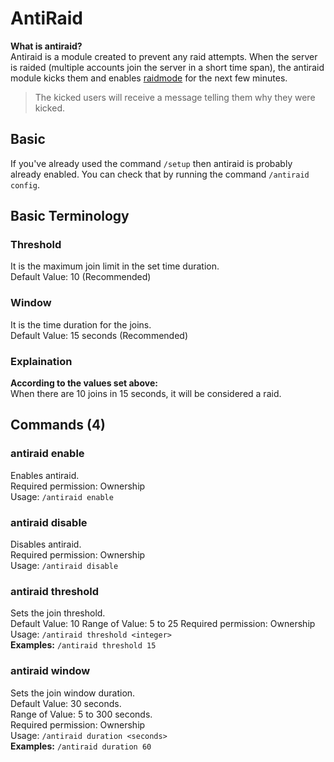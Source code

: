 
# AntiRaid

**What is antiraid?**  
Antiraid is a module created to prevent any raid attempts. When the server is raided (multiple accounts join the server in a short time span), the antiraid module kicks them and enables [raidmode]() for the next few minutes.  
> The kicked users will receive a message telling them why they were kicked.

## Basic
If you've already used the command `/setup` then antiraid is probably already enabled. You can check that by running the command `/antiraid config`.  

## Basic Terminology
### Threshold
It is the maximum join limit in the set time duration.  
Default Value: 10 (Recommended)

### Window
It is the time duration for the joins.  
Default Value: 15 seconds (Recommended)

### Explaination
**According to the values set above:**  
When there are 10 joins in 15 seconds, it will be considered a raid. 

## Commands (4)

### antiraid enable
Enables antiraid.   
Required permission: Ownership  
Usage: `/antiraid enable`

### antiraid disable
Disables antiraid.  
Required permission: Ownership  
Usage: `/antiraid disable`

### antiraid threshold
Sets the join threshold.  
Default Value: 10
Range of Value: 5 to 25
Required permission: Ownership  
Usage: `/antiraid threshold <integer>`  
**Examples:**
`/antiraid threshold 15`

### antiraid window
Sets the join window duration.  
Default Value: 30 seconds.  
Range of Value: 5 to 300 seconds.  
Required permission: Ownership  
Usage: `/antiraid duration <seconds>`  
**Examples:**
`/antiraid duration 60`


